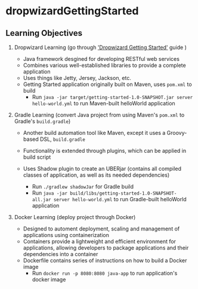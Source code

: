 # dropwizardGettingStarted

## Learning Objectives

1. Dropwizard Learning (go through ['Dropwizard Getting Started'](https://www.dropwizard.io/en/stable/getting-started.html) guide )
   - Java framework desgined for developing RESTful web services
   - Combines various well-established libraries to provide a complete application
   - Uses things like Jetty, Jersey, Jackson, etc.
   - Getting Started application originally built on Maven, uses `pom.xml` to build
     - Run `java -jar target/getting-started-1.0-SNAPSHOT.jar server hello-world.yml` to run Maven-built helloWorld application
2. Gradle Learning (convert Java project from using Maven's `pom.xml` to Gradle's `build.gradle`)

   - Another build automation tool like Maven, except it uses a Groovy-based DSL, `build.gradle`
   - Functionality is extended through plugins, which can be applied in build script
   - Uses Shadow plugin to create an UBERjar (contains all compiled classes of application, as well as its needed dependencies)

     - Run `./gradlew shadowJar` for Gradle build
     - Run `java -jar build/libs/getting-started-1.0-SNAPSHOT-all.jar server hello-world.yml` to run Gradle-built helloWorld application

3. Docker Learning (deploy project through Docker)
   - Designed to automent deployment, scaling and management of applications using containerization
   - Containers provide a lightweight and efficient environment for applications, allowing developers to package applications and their dependencies into a container
   - Dockerfile contains series of instructions on how to build a Docker image
     - Run `docker run -p 8080:8080 java-app` to run application's docker image
